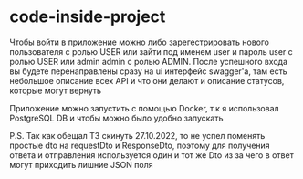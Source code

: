 # code-inside-project
Чтобы войти в приложение можно либо зарегестрировать нового пользователя с ролью USER или зайти под именем user и пароль user с ролью USER или admin admin с ролью ADMIN.
После успешного входа вы будете перенаправлены сразу на ui интерфейс swagger'a, там есть небольшое описание всех API и что они делают и описание статусов, которые могут вернуть

Приложение можно запустить с помощью Docker, т.к я использовал PostgreSQL DB и чтобы можно было удобно запускать

P.S. Так как обещал ТЗ скинуть 27.10.2022, то не успел поменять простые dto на requestDto и ResponseDto, поэтому для получения ответа и отправления используется один и 
тот же Dto из за чего в ответ могут приходить лишние JSON поля
